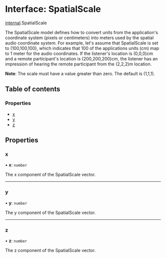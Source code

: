 # Interface: SpatialScale

[internal](../modules/internal.md).SpatialScale

The SpatialScale model defines how to convert units from the application's coordinate system (pixels or centimeters) into meters used by the spatial audio coordinate system. For example, let's assume that SpatialScale is set to (100,100,100), which indicates that 100 of the applications units (cm) map to 1 meter for the audio coordinates. If the listener's location is (0,0,0)cm and a remote participant's location is (200,200,200)cm, the listener has an impression of hearing the remote participant from the (2,2,2)m location.

**Note**: The scale must have a value greater than zero. The default is (1,1,1).

## Table of contents

### Properties

- [x](internal.SpatialScale.md#x)
- [y](internal.SpatialScale.md#y)
- [z](internal.SpatialScale.md#z)

## Properties

### x

• **x**: `number`

The x component of the SpatialScale vector.

___

### y

• **y**: `number`

The y component of the SpatialScale vector.

___

### z

• **z**: `number`

The z component of the SpatialScale vector.
